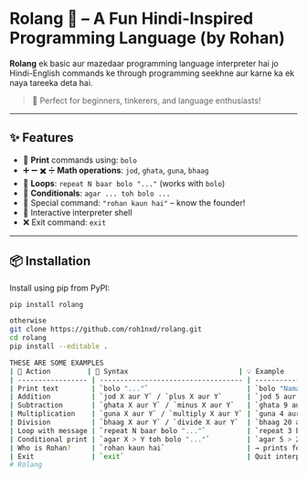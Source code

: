 # Rolang 🧠 – A Fun Hindi-Inspired Programming Language (by Rohan)

**Rolang** ek basic aur mazedaar programming language interpreter hai jo Hindi-English commands ke through programming seekhne aur karne ka ek naya tareeka deta hai.

> 🎯 Perfect for beginners, tinkerers, and language enthusiasts!

---

## ✨ Features

- 📢 **Print** commands using: `bolo`
- ➕ ➖ ✖️ ➗ **Math operations**: `jod`, `ghata`, `guna`, `bhaag`
- 🔁 **Loops**: `repeat N baar bolo "..."` (works with `bolo`)
- 🔀 **Conditionals**: `agar ... toh bolo ...`
- 🤖 Special command: `"rohan kaun hai"` – know the founder!
- 🧪 Interactive interpreter shell
- ❌ Exit command: `exit`

---

## 📦 Installation

Install using pip from PyPI:

```bash
pip install rolang

otherwise 
git clone https://github.com/roh1nxd/rolang.git
cd rolang
pip install --editable .

THESE ARE SOME EXAMPLES
| 🧾 Action         | 🔑 Syntax                           | 💡 Example                             |
| ----------------- | ----------------------------------- | -------------------------------------- |
| Print text        | `bolo "..."`                        | `bolo "Namaste Duniya"`                |
| Addition          | `jod X aur Y` / `plus X aur Y`      | `jod 5 aur 3`                          |
| Subtraction       | `ghata X aur Y` / `minus X aur Y`   | `ghata 9 aur 2`                        |
| Multiplication    | `guna X aur Y` / `multiply X aur Y` | `guna 4 aur 5`                         |
| Division          | `bhaag X aur Y` / `divide X aur Y`  | `bhaag 20 aur 4`                       |
| Loop with message | `repeat N baar bolo "..."`          | `repeat 3 baar bolo "Coding mast hai"` |
| Conditional print | `agar X > Y toh bolo "..."`         | `agar 5 > 2 toh bolo "Sahi baat hai"`  |
| Who is Rohan?     | `rohan kaun hai`                    | → prints founder info                  |
| Exit              | `exit`                              | Quit interpreter                       |
# Rolang

